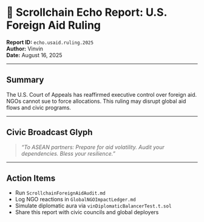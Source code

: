 # 📣 Scrollchain Echo Report: U.S. Foreign Aid Ruling

**Report ID:** `echo.usaid.ruling.2025`  
**Author:** Vinvin  
**Date:** August 16, 2025

---

## Summary

The U.S. Court of Appeals has reaffirmed executive control over foreign aid. NGOs cannot sue to force allocations. This ruling may disrupt global aid flows and civic programs.

---

## Civic Broadcast Glyph

> *“To ASEAN partners: Prepare for aid volatility. Audit your dependencies. Bless your resilience.”*

---

## Action Items

- Run `ScrollchainForeignAidAudit.md`  
- Log NGO reactions in `GlobalNGOImpactLedger.md`  
- Simulate diplomatic aura via `vinDiplomaticBalancerTest.t.sol`  
- Share this report with civic councils and global deployers

